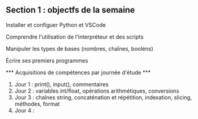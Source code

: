## Section 1 : objectfs de la semaine

Installer et configuer Python et VSCode

Comprendre l'utilisation de l'interpréteur et des scripts

Manipuler les types de bases (nombres, chaînes, booléns)

Écrire ses premiers programmes

*** Acquisitions de compétences par journée d'étude ***

1) Jour 1 : print(), input(), commentaires
2) Jour 2 : variables int/float, opérations arithmétiques, conversions
3) Jour 3 : chaînes string, concaténation et répétition, indexation, slicing, méthodes, format
4) Jour 4 : 
